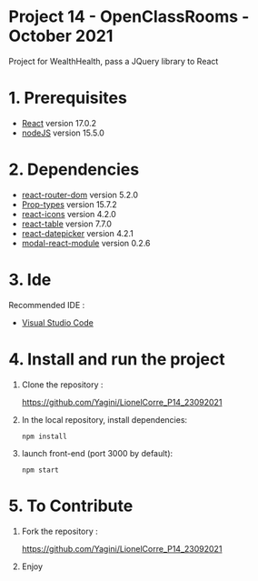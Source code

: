# Project 14 - OpenClassRooms - October 2021

Project for WealthHealth, pass a JQuery library to React

# 1. Prerequisites

* [React](https://reactjs.org/) version 17.0.2
* [nodeJS](https://nodejs.org/en/) version 15.5.0

# 2. Dependencies

* [react-router-dom](https://reactrouter.com/web/guides/quick-start) version 5.2.0
* [Prop-types](https://www.npmjs.com/package/prop-types) version 15.7.2
* [react-icons](https://react-icons.github.io/react-icons/) version 4.2.0
* [react-table](https://react-table.tanstack.com/) version 7.7.0
* [react-datepicker](https://reactdatepicker.com/) version 4.2.1
* [modal-react-module](https://www.npmjs.com/package/modal-react-module) version 0.2.6

# 3. Ide

Recommended IDE :
* [Visual Studio Code](https://code.visualstudio.com/) 

# 4. Install and run the project

1. Clone the repository :

   https://github.com/Yagini/LionelCorre_P14_23092021

2. In the local repository, install dependencies:

    ```
    npm install    
    ```


3. launch front-end (port 3000 by default):

    ```
    npm start
    ```

# 5. To Contribute

1. Fork the repository :

    https://github.com/Yagini/LionelCorre_P14_23092021

2. Enjoy
